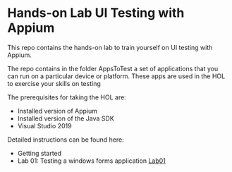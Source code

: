 # Hands-on Lab UI Testing with Appium

This repo contains the hands-on lab to train yourself on UI testing with Appium.

The repo contains in the folder AppsToTest a set of applications that you can run on a particular device or platform. These apps are used in the HOL to exercise your skills on testing

The prerequisites for taking the HOL are:

* Installed version of Appium
* Installed version of the Java SDK
* Visual Studio 2019

Detailed instructions can be found here:

* Getting started
* Lab 01: Testing a windows forms application <a href="docs/lab-01.mdlab-01.md">Lab01 </a>

